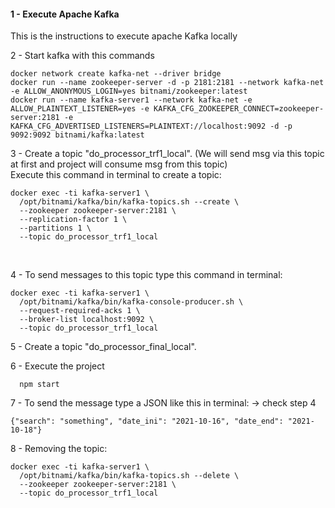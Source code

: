 ####  1 - Execute Apache Kafka
This is the instructions to execute apache Kafka locally

2 - Start kafka with this commands
```
docker network create kafka-net --driver bridge
docker run --name zookeeper-server -d -p 2181:2181 --network kafka-net -e ALLOW_ANONYMOUS_LOGIN=yes bitnami/zookeeper:latest
docker run --name kafka-server1 --network kafka-net -e ALLOW_PLAINTEXT_LISTENER=yes -e KAFKA_CFG_ZOOKEEPER_CONNECT=zookeeper-server:2181 -e KAFKA_CFG_ADVERTISED_LISTENERS=PLAINTEXT://localhost:9092 -d -p 9092:9092 bitnami/kafka:latest

```


3 - Create a topic "do_processor_trf1_local". (We will send msg via this topic at first and project will consume msg from this topic)
<br/>
Execute this command in terminal to create a topic:
```
docker exec -ti kafka-server1 \
  /opt/bitnami/kafka/bin/kafka-topics.sh --create \
  --zookeeper zookeeper-server:2181 \
  --replication-factor 1 \
  --partitions 1 \
  --topic do_processor_trf1_local
```
<br/>

4 - To send messages to this topic type this command in terminal:
```
docker exec -ti kafka-server1 \
  /opt/bitnami/kafka/bin/kafka-console-producer.sh \
  --request-required-acks 1 \
  --broker-list localhost:9092 \
  --topic do_processor_trf1_local
```

5 - Create a topic "do_processor_final_local".

6 - Execute the project
```
  npm start
```

7 - To send the message type a JSON like this in terminal: -> check step 4
```
{"search": "something", "date_ini": "2021-10-16", "date_end": "2021-10-18"}
```

8 - Removing the topic:
```
docker exec -ti kafka-server1 \
  /opt/bitnami/kafka/bin/kafka-topics.sh --delete \
  --zookeeper zookeeper-server:2181 \
  --topic do_processor_trf1_local
```